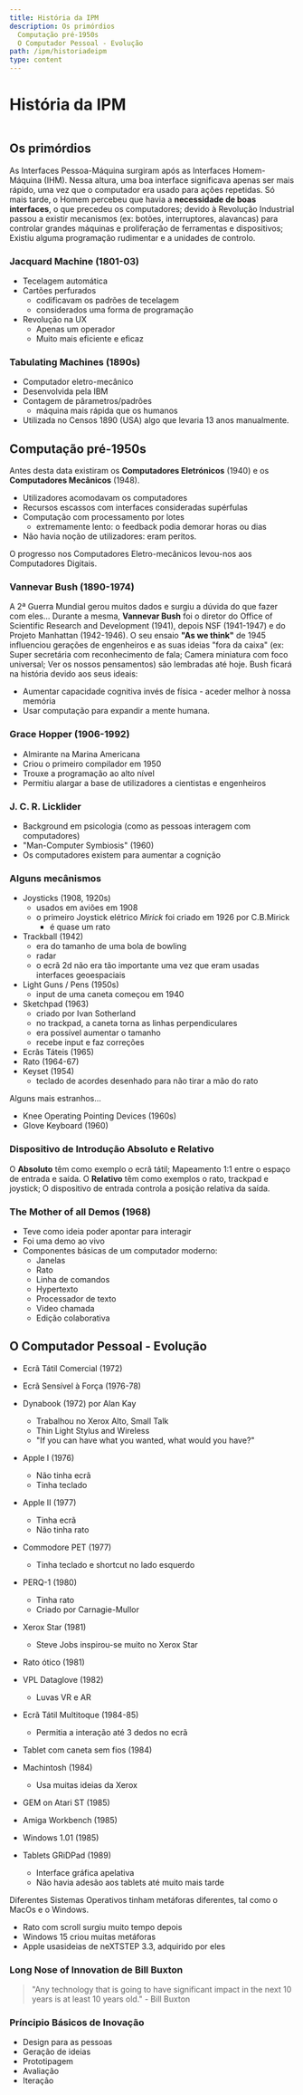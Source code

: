 ```yaml
---
title: História da IPM
description: Os primórdios
  Computação pré-1950s
  O Computador Pessoal - Evolução
path: /ipm/historiadeipm
type: content
---
```


# História da IPM

```toc

```

## Os primórdios

As Interfaces Pessoa-Máquina surgiram após as Interfaces Homem-Máquina (IHM).
Nessa altura, uma boa interface significava apenas ser mais rápido, uma vez que o computador era usado para ações repetidas. Só mais tarde, o Homem percebeu que havia a **necessidade de boas interfaces**, o que precedeu os computadores; devido à Revolução Industrial passou a existir mecanismos (ex: botões, interruptores, alavancas) para controlar grandes máquinas e proliferação de ferramentas e dispositivos; Existiu alguma programação rudimentar e a unidades de controlo.

### Jacquard Machine (1801-03)

- Tecelagem automática
- Cartões perfurados
  - codificavam os padrões de tecelagem
  - considerados uma forma de programação
- Revolução na UX
  - Apenas um operador
  - Muito mais eficiente e eficaz

### Tabulating Machines (1890s)

- Computador eletro-mecânico
- Desenvolvida pela IBM
- Contagem de pârametros/padrões
  - máquina mais rápida que os humanos
- Utilizada no Censos 1890 (USA) algo que levaria 13 anos manualmente.

## Computação pré-1950s

Antes desta data existiram os **Computadores Eletrónicos** (1940) e os **Computadores Mecânicos** (1948).

- Utilizadores acomodavam os computadores
- Recursos escassos com interfaces consideradas supérfulas
- Computação com processamento por lotes
  - extremamente lento: o feedback podia demorar horas ou dias
- Não havia noção de utilizadores: eram peritos.

O progresso nos Computadores Eletro-mecânicos levou-nos aos Computadores Digitais.

### Vannevar Bush (1890-1974)

A 2ª Guerra Mundial gerou muitos dados e surgiu a dúvida do que fazer com eles...
Durante a mesma, **Vannevar Bush** foi o diretor do Office of Scientific Research and Development (1941), depois NSF (1941-1947) e do Projeto Manhattan (1942-1946).
O seu ensaio **"As we think"** de 1945 influenciou gerações de engenheiros e as suas ideias "fora da caixa" (ex: Super secretária com reconhecimento de fala; Camera miniatura com foco universal; Ver os nossos pensamentos) são lembradas até hoje.
Bush ficará na história devido aos seus ideais:

- Aumentar capacidade cognitiva invés de física - aceder melhor à nossa memória
- Usar computação para expandir a mente humana.

### Grace Hopper (1906-1992)

- Almirante na Marina Americana
- Criou o primeiro compilador em 1950
- Trouxe a programação ao alto nível
- Permitiu alargar a base de utilizadores a cientistas e engenheiros

### J. C. R. Licklider

- Background em psicologia (como as pessoas interagem com computadores)
- "Man-Computer Symbiosis" (1960)
- Os computadores existem para aumentar a cognição

### Alguns mecânismos

- Joysticks (1908, 1920s)
  - usados em aviões em 1908
  - o primeiro Joystick elétrico _Mirick_ foi criado em 1926 por C.B.Mirick
    - é quase um rato
- Trackball (1942)
  - era do tamanho de uma bola de bowling
  - radar
  - o ecrã 2d não era tão importante uma vez que eram usadas interfaces geoespaciais
- Light Guns / Pens (1950s)
  - input de uma caneta começou em 1940
- Sketchpad (1963)
  - criado por Ivan Sotherland
  - no trackpad, a caneta torna as linhas perpendiculares
  - era possível aumentar o tamanho
  - recebe input e faz correções
- Ecrãs Táteis (1965)
- Rato (1964-67)
- Keyset (1954)
  - teclado de acordes desenhado para não tirar a mão do rato

Alguns mais estranhos...

- Knee Operating Pointing Devices (1960s)
- Glove Keyboard (1960)

### Dispositivo de Introdução Absoluto e Relativo

O **Absoluto** têm como exemplo o ecrã tátil; Mapeamento 1:1 entre o espaço de entrada e saída.
O **Relativo** têm como exemplos o rato, trackpad e joystick; O dispositivo de entrada controla a posição relativa da saída.

### The Mother of all Demos (1968)

- Teve como ideia poder apontar para interagir
- Foi uma demo ao vivo
- Componentes básicas de um computador moderno:
  - Janelas
  - Rato
  - Linha de comandos
  - Hypertexto
  - Processador de texto
  - Video chamada
  - Edição colaborativa

## O Computador Pessoal - Evolução

- Ecrã Tátil Comercial (1972)

- Ecrã Sensível à Força (1976-78)
- Dynabook (1972) por Alan Kay

  - Trabalhou no Xerox Alto, Small Talk
  - Thin Light Stylus and Wireless
  - "If you can have what you wanted, what would you have?"

- Apple I (1976)

  - Não tinha ecrã
  - Tinha teclado

- Apple II (1977)

  - Tinha ecrã
  - Não tinha rato

- Commodore PET (1977)

  - Tinha teclado e shortcut no lado esquerdo

- PERQ-1 (1980)
  - Tinha rato
  - Criado por Carnagie-Mullor
- Xerox Star (1981)

  - Steve Jobs inspirou-se muito no Xerox Star

- Rato ótico (1981)

- VPL Dataglove (1982)

  - Luvas VR e AR

- Ecrã Tátil Multitoque (1984-85)

  - Permitia a interação até 3 dedos no ecrã

- Tablet com caneta sem fios (1984)

- Machintosh (1984)

  - Usa muitas ideias da Xerox

- GEM on Atari ST (1985)

- Amiga Workbench (1985)

- Windows 1.01 (1985)

- Tablets GRiDPad (1989)
  - Interface gráfica apelativa
  - Não havia adesão aos tablets até muito mais tarde

Diferentes Sistemas Operativos tinham metáforas diferentes, tal como o MacOs e o Windows.

- Rato com scroll surgiu muito tempo depois
- Windows 15 criou muitas metáforas
- Apple usasideias de neXTSTEP 3.3, adquirido por eles

### Long Nose of Innovation de Bill Buxton

> "Any technology that is going to have significant impact in the next 10 years is at least 10 years old." - Bill Buxton

### Príncipio Básicos de Inovação

- Design para as pessoas
- Geração de ideias
- Prototipagem
- Avaliação
- Iteração
